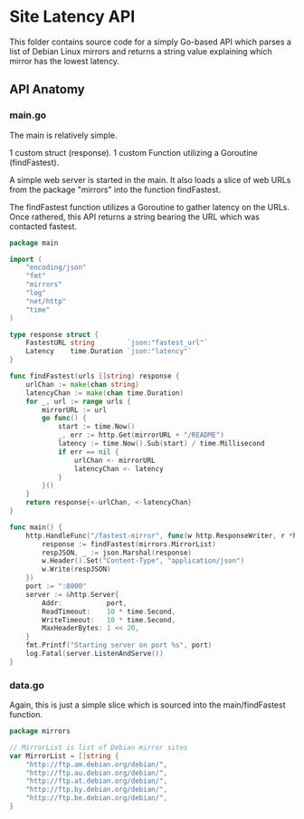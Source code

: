 # Site Latency API

This folder contains source code for a simply Go-based API which parses a list of Debian Linux mirrors and returns a string value explaining which mirror has the lowest latency.

## API Anatomy

### main.go

The main is relatively simple.

1 custom struct (response).
1 custom Function utilizing a Goroutine (findFastest).

A simple web server is started in the main. It also loads a slice of web URLs from the package "mirrors" into the function findFastest.

The findFastest function utilizes a Goroutine to gather latency on the URLs. Once rathered, this API returns a string bearing the URL which was contacted fastest.

```go
package main

import (
	"encoding/json"
	"fmt"
	"mirrors"
	"log"
	"net/http"
	"time"
)

type response struct {
	FastestURL string        `json:"fastest_url"`
	Latency    time.Duration `json:"latency"`
}

func findFastest(urls []string) response {
	urlChan := make(chan string)
	latencyChan := make(chan time.Duration)
	for _, url := range urls {
		mirrorURL := url
		go func() {
			start := time.Now()
			_, err := http.Get(mirrorURL + "/README")
			latency := time.Now().Sub(start) / time.Millisecond
			if err == nil {
				urlChan <- mirrorURL
				latencyChan <- latency
			}
		}()
	}
	return response{<-urlChan, <-latencyChan}
}

func main() {
	http.HandleFunc("/fastest-mirror", func(w http.ResponseWriter, r *http.Request) {
		response := findFastest(mirrors.MirrorList)
		respJSON, _ := json.Marshal(response)
		w.Header().Set("Content-Type", "application/json")
		w.Write(respJSON)
	})
	port := ":8000"
	server := &http.Server{
		Addr:           port,
		ReadTimeout:    10 * time.Second,
		WriteTimeout:   10 * time.Second,
		MaxHeaderBytes: 1 << 20,
	}
	fmt.Printf("Starting server on port %s", port)
	log.Fatal(server.ListenAndServe())
}
```

### data.go

Again, this is just a simple slice which is sourced into the main/findFastest function.
```go
package mirrors

// MirrorList is list of Debian mirror sites
var MirrorList = []string {
	"http://ftp.am.debian.org/debian/",
	"http://ftp.au.debian.org/debian/",
	"http://ftp.at.debian.org/debian/",
	"http://ftp.by.debian.org/debian/",
	"http://ftp.be.debian.org/debian/",
}
```
